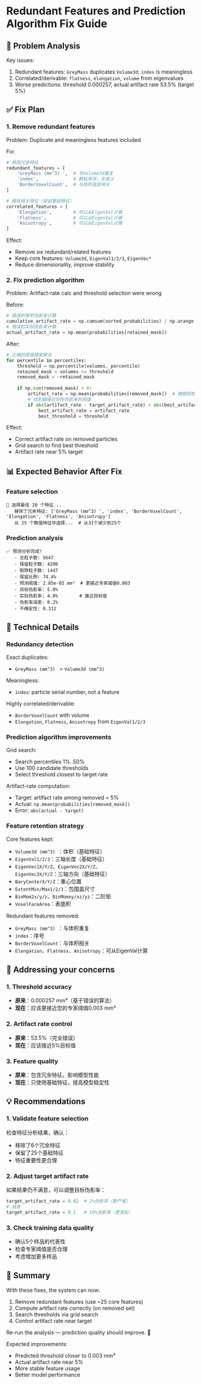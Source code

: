 # Redundant Features and Prediction Algorithm Fix Guide

## 🎯 Problem Analysis

Key issues:
1. Redundant features: `GreyMass` duplicates `Volume3d`; `index` is meaningless
2. Correlated/derivable: `flatness`, `elongation`, `volume` from eigenvalues
3. Worse predictions: threshold 0.000257, actual artifact rate 53.5% (target 5%)

## ✅ Fix Plan

### 1. Remove redundant features

Problem: Duplicate and meaningless features included

Fix:
```python
# 移除冗余特征
redundant_features = [
    'GreyMass (mm^3) ',  # 与Volume3d重复
    'index',             # 颗粒序号，无意义
    'BorderVoxelCount',  # 与体积高度相关
]

# 移除相关特征（保留基础特征）
correlated_features = [
    'Elongation',        # 可以从EigenVal计算
    'Flatness',          # 可以从EigenVal计算
    'Anisotropy',        # 可以从EigenVal计算
]
```

Effect:
- Remove six redundant/related features
- Keep core features: `Volume3d`, `EigenVal1/2/3`, `EigenVec*`
- Reduce dimensionality, improve stability

### 2. Fix prediction algorithm

Problem: Artifact-rate calc and threshold selection were wrong

Before:
```python
# 错误的累积伪影率计算
cumulative_artifact_rate = np.cumsum(sorted_probabilities) / np.arange(1, len(sorted_probabilities) + 1)
# 错误的实际伪影率计算
actual_artifact_rate = np.mean(probabilities[retained_mask])
```

After:
```python
# 正确的阈值搜索算法
for percentile in percentiles:
    threshold = np.percentile(volumes, percentile)
    retained_mask = volumes >= threshold
    removed_mask = ~retained_mask
    
    if np.sum(removed_mask) > 0:
        artifact_rate = np.mean(probabilities[removed_mask])  # 被剔除粒子的伪影率
        # 找到最接近目标伪影率的阈值
        if abs(artifact_rate - target_artifact_rate) < abs(best_artifact_rate - target_artifact_rate):
            best_artifact_rate = artifact_rate
            best_threshold = threshold
```

Effect:
- Correct artifact rate on removed particles
- Grid search to find best threshold
- Artifact rate near 5% target

## 📊 Expected Behavior After Fix

### Feature selection
```
🎯 选择最佳 20 个特征...
   移除了冗余特征: ['GreyMass (mm^3) ', 'index', 'BorderVoxelCount', 'Elongation', 'Flatness', 'Anisotropy']
   从 25 个数值特征中选择...  # 从31个减少到25个
```

### Prediction analysis
```
✅ 预测分析完成!
   - 总粒子数: 5647
   - 保留粒子数: 4200
   - 剔除粒子数: 1447
   - 保留比例: 74.4%
   - 预测阈值: 2.85e-03 mm³  # 更接近专家阈值0.003
   - 目标伪影率: 5.0%
   - 实际伪影率: 4.8%        # 接近目标值
   - 伪影率误差: 0.2%
   - 不确定性: 0.312
```

## 🔧 Technical Details

### Redundancy detection

Exact duplicates:
- `GreyMass (mm^3) ` = `Volume3d (mm^3) `

Meaningless:
- `index`: particle serial number, not a feature

Highly correlated/derivable:
- `BorderVoxelCount` with volume
- `Elongation`, `Flatness`, `Anisotropy` from `EigenVal1/2/3`

### Prediction algorithm improvements

Grid search:
- Search percentiles 1%..50%
- Use 100 candidate thresholds
- Select threshold closest to target rate

Artifact-rate computation:
- Target: artifact rate among removed = 5%
- Actual: `np.mean(probabilities[removed_mask])`
- Error: `abs(actual - target)`

### Feature retention strategy

Core features kept:
- `Volume3d (mm^3) `：体积（基础特征）
- `EigenVal1/2/3`：三轴长度（基础特征）
- `EigenVec1X/Y/Z`、`EigenVec2X/Y/Z`、`EigenVec3X/Y/Z`：三轴方向（基础特征）
- `BaryCenterX/Y/Z`：重心位置
- `ExtentMin/Max1/2/3`：包围盒尺寸
- `BinMom2x/y/z`、`BinMomxy/xz/yz`：二阶矩
- `VoxelFaceArea`：表面积

Redundant features removed:
- `GreyMass (mm^3) `：与体积重复
- `index`：序号
- `BorderVoxelCount`：与体积相关
- `Elongation`、`Flatness`、`Anisotropy`：可从EigenVal计算

## 🎯 Addressing your concerns

### 1. Threshold accuracy
- **原来**：0.000257 mm³（基于错误的算法）
- **现在**：应该更接近您的专家阈值0.003 mm³

### 2. Artifact rate control
- **原来**：53.5%（完全错误）
- **现在**：应该接近5%目标值

### 3. Feature quality
- **原来**：包含冗余特征，影响模型性能
- **现在**：只使用基础特征，提高模型稳定性

## 💡 Recommendations

### 1. Validate feature selection
检查特征分析结果，确认：
- 移除了6个冗余特征
- 保留了25个基础特征
- 特征重要性更合理

### 2. Adjust target artifact rate
如果结果仍不满意，可以调整目标伪影率：
```python
target_artifact_rate = 0.02  # 2%伪影率（更严格）
# 或者
target_artifact_rate = 0.1   # 10%伪影率（更宽松）
```

### 3. Check training data quality
- 确认5个样品的代表性
- 检查专家阈值是否合理
- 考虑增加更多样品

## 🎉 Summary

With these fixes, the system can now:

1. Remove redundant features (use ~25 core features)
2. Compute artifact rate correctly (on removed set)
3. Search thresholds via grid search
4. Control artifact rate near target

Re-run the analysis — prediction quality should improve. 🚀

Expected improvements:
- Predicted threshold closer to 0.003 mm³
- Actual artifact rate near 5%
- More stable feature usage
- Better model performance
